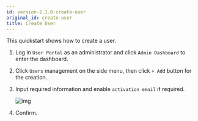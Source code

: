 ```yaml
---
id: version-2.1.0-create-user
original_id: create-user
title: Create User
---
```


This quickstart shows how to create a user.

1. Log in `User Portal` as an administrator and click `Admin Dashboard` to enter the dashboard.

2. Click `Users` management on the side menu, then click `+ Add` button for the creation.

3. Input required information and enable `activation email` if required.

    ![img](assets/qs-create-user.png)

4. Confirm.
